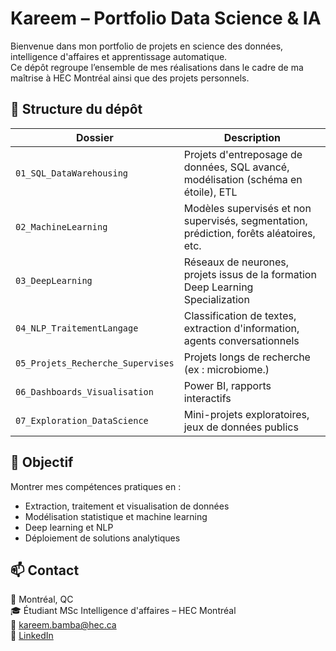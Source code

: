 # Kareem – Portfolio Data Science & IA

Bienvenue dans mon portfolio de projets en science des données, intelligence d'affaires et apprentissage automatique.  
Ce dépôt regroupe l’ensemble de mes réalisations dans le cadre de ma maîtrise à HEC Montréal ainsi que des projets personnels.

## 🧱 Structure du dépôt

| Dossier | Description |
|--------|-------------|
| `01_SQL_DataWarehousing` | Projets d'entreposage de données, SQL avancé, modélisation (schéma en étoile), ETL |
| `02_MachineLearning` | Modèles supervisés et non supervisés, segmentation, prédiction, forêts aléatoires, etc. |
| `03_DeepLearning` | Réseaux de neurones, projets issus de la formation Deep Learning Specialization  |
| `04_NLP_TraitementLangage` | Classification de textes, extraction d'information, agents conversationnels |
| `05_Projets_Recherche_Supervises` | Projets longs de recherche (ex : microbiome.) |
| `06_Dashboards_Visualisation` | Power BI, rapports interactifs |
| `07_Exploration_DataScience` | Mini-projets exploratoires, jeux de données publics |

## 🎯 Objectif

Montrer mes compétences pratiques en :
- Extraction, traitement et visualisation de données
- Modélisation statistique et machine learning
- Deep learning et NLP
- Déploiement de solutions analytiques

## 📫 Contact

📍 Montréal, QC  
🎓 Étudiant MSc Intelligence d'affaires – HEC Montréal  
📧 kareem.bamba@hec.ca  
🔗 [LinkedIn](https://www.linkedin.com/in/tonprofil/)
